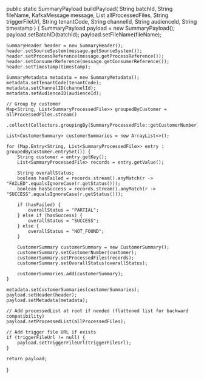 public static SummaryPayload buildPayload(
        String batchId,
        String fileName,
        KafkaMessage message,
        List<SummaryProcessedFile> allProcessedFiles,
        String triggerFileUrl,
        String tenantCode,
        String channelId,
        String audienceId,
        String timestamp
) {
    SummaryPayload payload = new SummaryPayload();
    payload.setBatchID(batchId);
    payload.setFileName(fileName);

    SummaryHeader header = new SummaryHeader();
    header.setSourceSystem(message.getSourceSystem());
    header.setProcessReference(message.getProcessReference());
    header.setConsumerReference(message.getConsumerReference());
    header.setTimestamp(timestamp);

    SummaryMetadata metadata = new SummaryMetadata();
    metadata.setTenantCode(tenantCode);
    metadata.setChannelID(channelId);
    metadata.setAudienceID(audienceId);

    // Group by customer
    Map<String, List<SummaryProcessedFile>> groupedByCustomer = allProcessedFiles.stream()
            .collect(Collectors.groupingBy(SummaryProcessedFile::getCustomerNumber));

    List<CustomerSummary> customerSummaries = new ArrayList<>();

    for (Map.Entry<String, List<SummaryProcessedFile>> entry : groupedByCustomer.entrySet()) {
        String customer = entry.getKey();
        List<SummaryProcessedFile> records = entry.getValue();

        String overallStatus;
        boolean hasFailed = records.stream().anyMatch(r -> "FAILED".equalsIgnoreCase(r.getStatus()));
        boolean hasSuccess = records.stream().anyMatch(r -> "SUCCESS".equalsIgnoreCase(r.getStatus()));

        if (hasFailed) {
            overallStatus = "PARTIAL";
        } else if (hasSuccess) {
            overallStatus = "SUCCESS";
        } else {
            overallStatus = "NOT_FOUND";
        }

        CustomerSummary customerSummary = new CustomerSummary();
        customerSummary.setCustomerNumber(customer);
        customerSummary.setProcessedFiles(records);
        customerSummary.setOverallStatus(overallStatus);

        customerSummaries.add(customerSummary);
    }

    metadata.setCustomerSummaries(customerSummaries);
    payload.setHeader(header);
    payload.setMetadata(metadata);

    // Add processedList at root if needed (flattened list for backward compatibility)
    payload.setProcessedList(allProcessedFiles);

    // Add trigger file URL if exists
    if (triggerFileUrl != null) {
        payload.setTriggerFileUrl(triggerFileUrl);
    }

    return payload;
}
